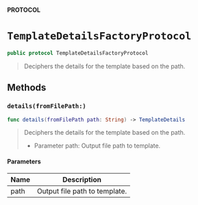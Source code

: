 **PROTOCOL**

# `TemplateDetailsFactoryProtocol`

```swift
public protocol TemplateDetailsFactoryProtocol
```

> Deciphers the details for the template based on the path.

## Methods
### `details(fromFilePath:)`

```swift
func details(fromFilePath path: String) -> TemplateDetails
```

> Deciphers the details for the template based on the path.
> - Parameter path: Output file path to template.

#### Parameters

| Name | Description |
| ---- | ----------- |
| path | Output file path to template. |